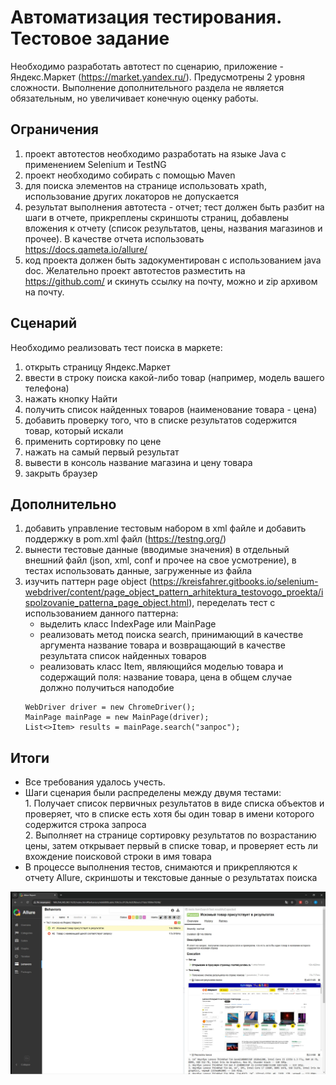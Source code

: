 # Автоматизация тестирования. Тестовое задание
Необходимо разработать автотест по сценарию, приложение -
Яндекс.Маркет (https://market.yandex.ru/). Предусмотрены 2 уровня сложности. Выполнение
дополнительного раздела не является обязательным, но увеличивает конечную оценку
работы.

## Ограничения
1. проект автотестов необходимо разработать на языке Java с применением Selenium и TestNG
2. проект необходимо собирать с помощью Maven
3. для поиска элементов на странице использовать xpath, использование других локаторов не
   допускается
4. результат выполнения автотеста - отчет; тест должен быть разбит на шаги в отчете,
   прикреплены скриншоты страниц, добавлены вложения к отчету (список результатов, цены,
   названия магазинов и прочее). В качестве отчета использовать https://docs.qameta.io/allure/
5. код проекта должен быть задокументирован с использованием java doc.
   Желательно проект автотестов разместить на https://github.com/ и скинуть ссылку на почту,
   можно и zip архивом на почту.

## Сценарий
   Необходимо реализовать тест поиска в маркете:
1. открыть страницу Яндекс.Маркет
2. ввести в строку поиска какой-либо товар (например, модель вашего телефона)
3. нажать кнопку Найти
4. получить список найденных товаров (наименование товара - цена)
5. добавить проверку того, что в списке результатов содержится товар, который искали
6. применить сортировку по цене
7. нажать на самый первый результат
8. вывести в консоль название магазина и цену товара
9. закрыть браузер

## Дополнительно
1. добавить управление тестовым набором в xml файле и добавить поддержку в pom.xml файл
   (https://testng.org/)
2. вынести тестовые данные (вводимые значения) в отдельный внешний файл (json, xml, conf и
   прочее на свое усмотрение), в тестах использовать данные, загруженные из файла
3. изучить паттерн page object (https://kreisfahrer.gitbooks.io/selenium-webdriver/content/page_object_pattern_arhitektura_testovogo_proekta/ispolzovanie_patterna_page_object.html), переделать тест с использованием данного паттерна:
   * выделить класс IndexPage или MainPage
   * реализовать метод поиска search, принимающий в качестве аргумента название товара и
   возвращающий в качестве результата список найденных товаров
   * реализовать класс Item, являющийся моделью товара и содержащий поля: название
   товара, цена
   в общем случае должно получиться наподобие
   ```
   WebDriver driver = new ChromeDriver();
   MainPage mainPage = new MainPage(driver);
   List<>Item> results = mainPage.search("запрос");
   ```
   
## Итоги
* Все требования удалось учесть. 
* Шаги сценария были распределены между двумя тестами:  
      1. Получает список первичных результатов в виде списка объектов и проверяет, что в списке есть хотя бы один товар
      в имени которого содержится строка запроса  
      2. Выполняет на странице сортировку результатов по возрастанию цены, затем открывает первый в списке товар, 
      и проверяет есть ли вхождение поисковой строки в имя товара   
* В процессе выполнения тестов, снимаются и прикрепляются к отчету Allure, скриншоты и текстовые данные о результатах
поиска

![Скрин отчета в Allure](result.jpg)
